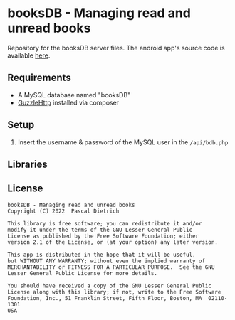 # booksDB - Managing read and unread books
Repository for the booksDB server files. The android app's source code is available [here](https://github.com/Cameo007/booksDB-app/).

## Requirements
- A MySQL database named "booksDB"
- [GuzzleHttp](https://github.com/guzzle/guzzle) installed via composer

## Setup
1. Insert the username & password of the MySQL user in the `/api/bdb.php`

## Libraries
  
## License
```
booksDB - Managing read and unread books
Copyright (C) 2022  Pascal Dietrich

This library is free software; you can redistribute it and/or
modify it under the terms of the GNU Lesser General Public
License as published by the Free Software Foundation; either
version 2.1 of the License, or (at your option) any later version.

This app is distributed in the hope that it will be useful,
but WITHOUT ANY WARRANTY; without even the implied warranty of
MERCHANTABILITY or FITNESS FOR A PARTICULAR PURPOSE.  See the GNU
Lesser General Public License for more details.

You should have received a copy of the GNU Lesser General Public
License along with this library; if not, write to the Free Software
Foundation, Inc., 51 Franklin Street, Fifth Floor, Boston, MA  02110-1301
USA
```
